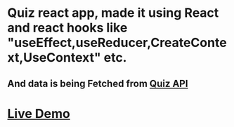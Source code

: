 # Quiz react app, made it using React and react hooks like "useEffect,useReducer,CreateContext,UseContext" etc.

## And data is being Fetched from [Quiz API](https://quizapi.io/docs/1.0/overview)

# [Live Demo](https://ddepu11.github.io/coding-quiz-react-app)
